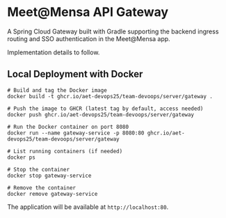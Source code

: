 # Meet@Mensa API Gateway

A Spring Cloud Gateway built with Gradle supporting the backend ingress routing and SSO authentication in the Meet@Mensa app.

Implementation details to follow.

## Local Deployment with Docker
```
# Build and tag the Docker image
docker build -t ghcr.io/aet-devops25/team-devoops/server/gateway .

# Push the image to GHCR (latest tag by default, access needed)
docker push ghcr.io/aet-devops25/team-devoops/server/gateway

# Run the Docker container on port 8080
docker run --name gateway-service -p 8080:80 ghcr.io/aet-devops25/team-devoops/server/gateway

# List running containers (if needed) 
docker ps

# Stop the container
docker stop gateway-service

# Remove the container
docker remove gateway-service
```

The application will be available at `http://localhost:80`.